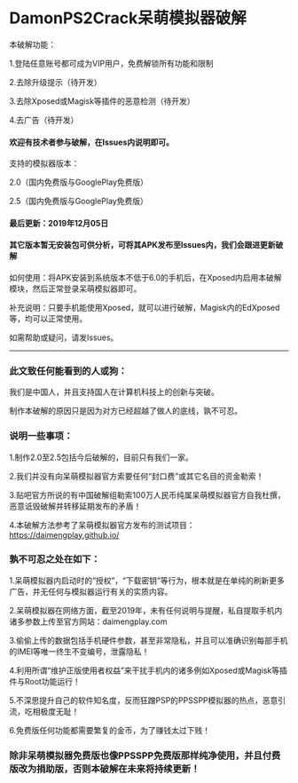 # DamonPS2Crack呆萌模拟器破解
本破解功能：

1.登陆任意账号都可成为VIP用户，免费解锁所有功能和限制

2.去除升级提示（待开发）

3.去除Xposed或Magisk等插件的恶意检测（待开发）

4.去广告（待开发）
#### 欢迎有技术者参与破解，在Issues内说明即可。

支持的模拟器版本：

2.0（国内免费版与GooglePlay免费版）

2.5（国内免费版与GooglePlay免费版）
#### 最后更新：2019年12月05日
#### 其它版本暂无安装包可供分析，可将其APK发布至Issues内，我们会跟进更新破解

如何使用：将APK安装到系统版本不低于6.0的手机后，在Xposed内启用本破解模块，然后正常登录呆萌模拟器即可。

补充说明：只要手机能使用Xposed，就可以进行破解，Magisk内的EdXposed等，均可以正常使用。

如需帮助或疑问，请发Issues。

---------------------------------------------------------------------------------------------------------------------
### 此文致任何能看到的人或狗：
我们是中国人，并且支持国人在计算机科技上的创新与突破。

制作本破解的原因只是因为对方已经超越了做人的底线，孰不可忍。
### 说明一些事项：
1.制作2.0至2.5包括今后破解的，目前只有我们一家。

2.我们并没有向呆萌模拟器官方索要任何“封口费”或其它名目的资金勒索！

3.贴吧官方所说的有中国破解组勒索100万人民币纯属呆萌模拟器官方自我杜撰，恶意诋毁破解并转移延期发布的矛盾！

4.本破解方法参考了呆萌模拟器官方发布的测试项目：https://daimengplay.github.io/
### 孰不可忍之处在如下：
1.呆萌模拟器内启动时的“授权”，“下载密钥”等行为，根本就是在单纯的刷新更多广告，并无任何与模拟器运行有关的实质内容。

2.呆萌模拟器在网络方面，截至2019年，未有任何说明与提醒，私自提取手机内诸多参数上传至官方网站：daimengplay.com

3.偷偷上传的数据包括手机硬件参数，甚至非常隐私，并且可以准确识别每部手机的IMEI等唯一终生不变编号，泄露隐私！

4.利用所谓“维护正版使用者权益”来干扰手机内的诸多例如Xposed或Magisk等插件与Root功能运行！

5.不深思提升自己的软件知名度，反而狂蹭PSP的PPSSPP模拟器的热点，恶意引流，吃相极度无耻！

6.免费版任何功能都需要繁复的金币，为了赚钱太过下贱！
### 除非呆萌模拟器免费版也像PPSSPP免费版那样纯净使用，并且付费版改为捐助版，否则本破解在未来将持续更新！
